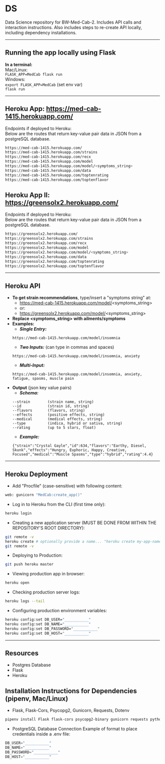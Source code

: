 # DS
Data Science repository for BW-Med-Cab-2. Includes API calls and interaction instructions. Also includes steps to re-create API locally, including dependency installations.

---

## Running the app locally using Flask  
**In a terminal:**  
Mac/Linux:  
`FLASK_APP=MedCab flask run`  
Windows:  
`export FLASK_APP=MedCab` (set env var)  
`flask run`

---

## Heroku App: https://med-cab-1415.herokuapp.com/

Endpoints if deployed to Heroku:  
Below are the routes that return key-value pair data in JSON from a postgreSQL database. 
```sh
https://med-cab-1415.herokuapp.com/
https://med-cab-1415.herokuapp.com/strains
https://med-cab-1415.herokuapp.com/recx
https://med-cab-1415.herokuapp.com/model
https://med-cab-1415.herokuapp.com/model/<symptoms_string>
https://med-cab-1415.herokuapp.com/data
https://med-cab-1415.herokuapp.com/toptenrating
https://med-cab-1415.herokuapp.com/toptenflavor
```

## Heroku App II: https://greensolx2.herokuapp.com/

Endpoints if deployed to Heroku:  
Below are the routes that return key-value pair data in JSON from a postgreSQL database. 
```sh
https://greensolx2.herokuapp.com/
https://greensolx2.herokuapp.com/strains
https://greensolx2.herokuapp.com/recx
https://greensolx2.herokuapp.com/model
https://greensolx2.herokuapp.com/model/<symptoms_string>
https://greensolx2.herokuapp.com/data
https://greensolx2.herokuapp.com/toptenrating
https://greensolx2.herokuapp.com/toptenflavor
```

---

## Heroku API
- **To get strain recommendations**, type/insert a "symptoms string" at:
    - https://med-cab-1415.herokuapp.com/model/<symptoms_string> 
    - or: 
    - https://greensolx2.herokuapp.com/model/<symptoms_string>
- **Replace <symptoms_string> with ailments/symptoms**
- **Examples:**
    - ***Single Entry:***
    ```
    https://med-cab-1415.herokuapp.com/model/insomnia
    ```
    - ***Two Inputs:*** (can type in commas and spaces)
    ```
    https://med-cab-1415.herokuapp.com/model/insomnia, anxiety
    ```
    - ***Multi-Input:***
    ```
    https://med-cab-1415.herokuapp.com/model/insomnia, anxiety, fatigue, spasms, muscle pain
    ```
- **Output** (json key value pairs)
    - ***Schema:*** 
    ```
    --strain        (strain name, string)
    --id            (strain id, string)
    --flavors       (flavors, string)
    --effects       (positive effects, string)
    --medical       (medical effects, string)
    --type          (indica, hybrid or sativa, string)
    --rating        (up to 5 stars, float)
    ```
    - ***Example:***
    ```
    {"strain":"Crystal Gayle","id":634,"flavors":"Earthy, Diesel, Skunk","effects":"Hungry, Euphoric, Happy, Creative, Focused","medical":"Muscle Spasms","type":"hybrid","rating":4.4}
    ```

---

## Heroku Deployment
- Add "Procfile" (case-sensitive) with following content:
```sh
web: gunicorn "MedCab:create_app()"
```
- Log in to Heroku from the CLI (first time only):
```sh
heroku login
```
- Creating a new application server (MUST BE DONE FROM WITHIN THE REPOSITORY'S ROOT DIRECTORY):
```sh
git remote -v
heroku create # optionally provide a name... "heroku create my-app-name"
git remote -v
```
- Deploying to Production:
```sh
git push heroku master
```
- Viewing production app in browser:
```sh
heroku open
```
- Checking production server logs:
```sh
heroku logs --tail
```
- Configuring production environment variables:
```sh
heroku config:set DB_USER="___________"
heroku config:set DB_NAME="___________"
heroku config:set DB_PASSWORD="___________"
heroku config:set DB_HOST="___________"
```

---

## Resources
- Postgres Database
- Flask
- Heroku  

## Installation Instructions for Dependencies (pipenv, Mac/Linux)

- Flask, Flask-Cors, Psycopg2, Gunicorn, Requests, Dotenv
```sh
pipenv install Flask flask-cors psycopg2-binary gunicorn requests python-dotenv
```
- PostgreSQL Database Connection
Example of format to place credentials inside a .env file:
```py
DB_USER="___________"
DB_NAME="___________"
DB_PASSWORD="___________"
DB_HOST="___________"
```